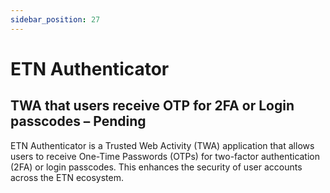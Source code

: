 ```yaml
---
sidebar_position: 27
---
```


# ETN Authenticator

## TWA that users receive OTP for 2FA or Login passcodes – Pending

ETN Authenticator is a Trusted Web Activity (TWA) application that allows users to receive One-Time Passwords (OTPs) for two-factor authentication (2FA) or login passcodes. This enhances the security of user accounts across the ETN ecosystem.
